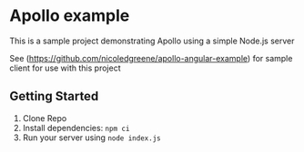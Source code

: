 # Apollo example

This is a sample project demonstrating Apollo using a simple Node.js server

See (https://github.com/nicoledgreene/apollo-angular-example) for sample client for use with this project

## Getting Started

1. Clone Repo
2. Install dependencies: `npm ci`
3. Run your server using `node index.js`